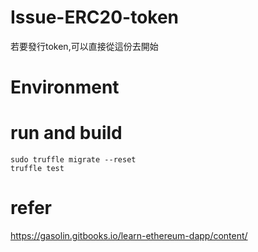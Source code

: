 # Issue-ERC20-token

若要發行token,可以直接從這份去開始

# Environment



# run and build
```
sudo truffle migrate --reset
truffle test
```
# refer

https://gasolin.gitbooks.io/learn-ethereum-dapp/content/

